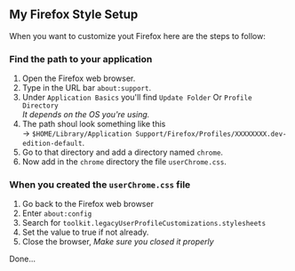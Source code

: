 ## My Firefox Style Setup

When you want to customize yout Firefox here are the steps to follow:

### Find the path to your application

1. Open the Firefox web browser.
2. Type in the URL bar `about:support`.
3. Under `Application Basics` you'll find `Update Folder` Or `Profile Directory`<br>
*It depends on the OS you're using.*
4. The path shoul look something like this<br> 
&rarr; `$HOME/Library/Application Support/Firefox/Profiles/XXXXXXXX.dev-edition-default`.
5. Go to that directory and add a directory named `chrome`.
6. Now add in the `chrome` directory the file `userChrome.css`. 

### When you created the `userChrome.css` file

1. Go back to the Firefox web browser
2. Enter `about:config`
3. Search for `toolkit.legacyUserProfileCustomizations.stylesheets`
4. Set the value to true if not already.
5. Close the browser, *Make sure you closed it properly*


Done...